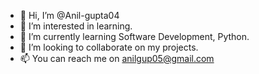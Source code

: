 - 👋 Hi, I’m @Anil-gupta04
- 👀 I’m interested in learning.
- 🌱 I’m currently learning Software Development, Python.
- 💞️ I’m looking to collaborate on my projects.
- 📫 You can reach me on anilgup05@gmail.com

<!---
Anil-gupta04/Anil-gupta04 is a ✨ special ✨ repository because its `README.md` (this file) appears on your GitHub profile.
You can click the Preview link to take a look at your changes.
--->
